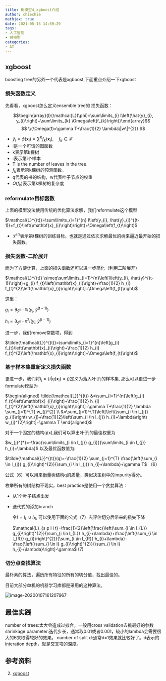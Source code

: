 ```yaml
---
title: 树模型4_xgboost介绍
author: chiechie
mathjax: true
date: 2021-05-15 14:59:29
tags:
- 人工智能
- 树模型
categories:
- AI
---
```


## xgboost

boosting tree的另外一个代表是xgboost,下面重点介绍一下xgboost

### 损失函数定义

先看看，xgboost怎么定义ensemble tree的 损失函数：

$$\begin{array}{l}{\mathcal{L}(\phi)=\sum\limits_{i} l\left(\hat{y}_{i}, y_{i}\right)+\sum\limits_{k} \Omega\left(f_{k}\right)}\end{array}$$
$$ \\{\Omega(f)=\gamma T+\frac{1}{2} \lambda\|w\|^{2}} $$

- $\hat{y}_{i}=\phi\left(\mathbf{x}_{i}\right)=\sum^{K} f_{k}\left(\mathbf{x}_{i}\right), \quad f_{k} \in \mathcal{F}$
- l是一个可谓的图函数
- k表示第k棵树
- i表示第i个样本
- T is the number of leaves in the tree.
- $f_k$表示第k棵树的预测函数，
- q代表的书的结构，w代表叶子节点的权重
- $\Omega(f_k)$表示第k棵树的复杂度
### reformulate目标函数

上面的模型没法使用传统的优化算法求解，我们reformulate这个模型

$\mathcal{L}^{(t)}=\sum\limits_{i=1}^{n} l\left(y_{i}, \hat{y}_{i}^{(t-1)}+f_{t}\left(\mathbf{x}_{i}\right)\right)+\Omega\left(f_{t}\right)$

- $\mathcal{L}^{(t)}$表示第t棵树的训练目标，也就是通过依次求解最优的树来逼近最开始的损失函数。

### 损失函数-二阶展开

而为了方便计算，上面的损失函数还可以进一步简化（利用二阶展开）

$\mathcal{L}^{(t)} \simeq\sum\limits_{i=1}^{n}\left[l\left(y_{i}, \hat{y}^{(t-1)}\right)+g_{i} f_{t}\left(\mathbf{x}_{i}\right)+\frac{1}{2} h_{i} f_{t}^{2}\left(\mathbf{x}_{i}\right)\right]+\Omega\left(f_{t}\right)$

这里：

$g_{i}=\partial_{\hat{y}^{(t-1) }}l\left(y_{i}, \hat{y}^{(t-1)}\right)$

$h_{i}=\partial_{\hat y^{(t-1)}}^{2} l\left(y_{i}, \hat{y}^{(t-1)}\right)$

进一步，我们remove常数项，得到

$\tilde{\mathcal{L}}^{(t)}=\sum\limits_{i=1}^{n}\left[g_{i} f_{t}\left(\mathbf{x}_{i}\right)+\frac{1}{2} h_{i} f_{t}^{2}\left(\mathbf{x}_{i}\right)\right]+\Omega\left(f_{t}\right)$

### 基于样本集重新定义损失函数

更进一步，我们将$I_{j}=\left\{i | q\left(\mathbf{x}_{i}\right)=j\right\}$定义为落入叶子j的样本集, 那么可以更进一步formulate模型为

$\begin{aligned} \tilde{\mathcal{L}}^{(t)} &=\sum_{i=1}^{n}\left[g_{i} f_{t}\left(\mathbf{x}_{i}\right)+\frac{1}{2} h_{i} f_{t}^{2}\left(\mathbf{x}_{i}\right)\right]+\gamma T+\frac{1}{2} \lambda \sum_{j=1}^{T} w_{j}^{2} \\ &=\sum_{j=1}^{T}\left[\left(\sum_{i \in I_{j}} g_{i}\right) w_{j}+\frac{1}{2}\left(\sum_{i \in I_{j}} h_{i}+\lambda\right) w_{j}^{2}\right]+\gamma T \end{aligned}$

对于一个固定的结构q(x),我们可以算出叶子j的最佳权重为

$w_{j}^{*}=-\frac{\sum\limits_{i \in I_{j}} g_{i}}{\sum\limits_{i \in I_{j}} h_{i}+\lambda}$
以及最优函数值为:

$\tilde{\mathcal{L}}^{(t)}(q)=-\frac{1}{2} \sum_{j=1}^{T} \frac{\left(\sum_{i \in I_{j}} g_{i}\right)^{2}}{\sum_{i \in I_{j}} h_{i}+\lambda}+\gamma T$  （6）

公式（6）可以用来衡量树结构q的质量，类似决策树中的impurity得分。

枚举所有的树结构不现实，best practice是使用一个贪婪算法：

- 从1个叶子结点出发
- 迭代式的添加branch

  令$I=I_{L} \cup I_{R}$, 可以使用下面的公式（7）去评估切分后带来的损失下降

  $\mathcal{L}_{s p l i t}=\frac{1}{2}\left[\frac{\left(\sum_{i \in I_{L}} g_{i}\right)^{2}}{\sum_{i \in I_{L}} h_{i}+\lambda}+\frac{\left(\sum_{i \in I_{R}} g_{i}\right)^{2}}{\sum_{i \in I_{R}} h_{i}+\lambda}-\frac{\left(\sum_{i \in I} g_{i}\right)^{2}}{\sum_{i \in I} h_{i}+\lambda}\right]-\gamma$     (7)

### 切分点查找算法

最朴素的算法，遍历所有特征的所有的切分值，找出最佳的。

目前大部分单机的机器学习库都是采用的这种算法。

![image-20200107161207967](../_image/image-20200107161207967.png)


## 最佳实践

number of trees:太大会造成过拟合，一般用cross validation去挑最好的参数
shrinkage  parameter:迭代步长，通常取0.01或者0.001，较小的lambda会需要很大的B来取得较好的效果。
number  of  split d:通常d=1效果就比较好了。d表示的interation depth，就是交叉项的深度。

## 参考资料
2. [xgboost](https://arxiv.org/pdf/1603.02754.pdf)